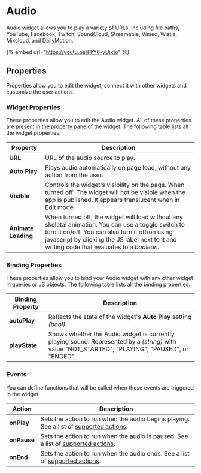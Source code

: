 # Audio

Audio widget allows you to play a variety of URLs, including file paths, YouTube, Facebook, Twitch, SoundCloud, Streamable, Vimeo, Wistia, Mixcloud, and DailyMotion.

{% embed url="https://youtu.be/FhY6-yUixto" %}

## Properties

Properties allow you to edit the widget, connect it with other widgets and customize the user actions.

### Widget Properties

These properties allow you to edit the Audio widget. All of these properties are present in the property pane of the widget. The following table lists all the widget properties.

| Property            | Description                                                                                                                                                                                                                                           |
| ------------------- | ----------------------------------------------------------------------------------------------------------------------------------------------------------------------------------------------------------------------------------------------------- |
| **URL**             | URL of the audio source to play.                                                                                                                                                                                                                      |
| **Auto Play**       | Plays audio automatically on page load, without any action from the user.                                                                                                                                                                             |
| **Visible**         | Controls the widget's visibility on the page. When turned off: The widget will not be visible when the app is published. It appears translucent when in Edit mode.                                                                                    |
| **Animate Loading** | When turned off, the widget will load without any skeletal animation. You can use a toggle switch to turn it on/off. You can also turn it off/on using javascript by clicking the JS label next to it and writing code that evaluates to a _boolean_. |

### Binding Properties

These properties allow you to bind your Audio widget with any other widget in queries or JS objects. The following table lists all the binding properties.

| Binding Property | Description                                                                                                                                        |
| ---------------- | -------------------------------------------------------------------------------------------------------------------------------------------------- |
| **autoPlay**     | Reflects the state of the widget's **Auto Play** setting _(bool)_.                                                                                 |
| **playState**    | Shows whether the Audio widget is currently playing sound. Represented by a _(string)_ with value "NOT\_STARTED", "PLAYING", "PAUSED", or "ENDED". |

### Events

You can define functions that will be called when these events are triggered in the widget.

| Action      | Description                                                                                                 |
| ----------- | ----------------------------------------------------------------------------------------------------------- |
| **onPlay**  | Sets the action to run when the audio begins playing. See a list of [supported actions](broken-reference).  |
| **onPause** | Sets the action to run when the audio is paused. See a list of [supported actions](broken-reference).       |
| **onEnd**   | Sets the action to run when the audio ends. See a list of [supported actions](broken-reference).            |
